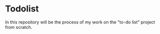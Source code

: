 # Todolist

In this repository will be the process of my work on the "to-do list" project from scratch.